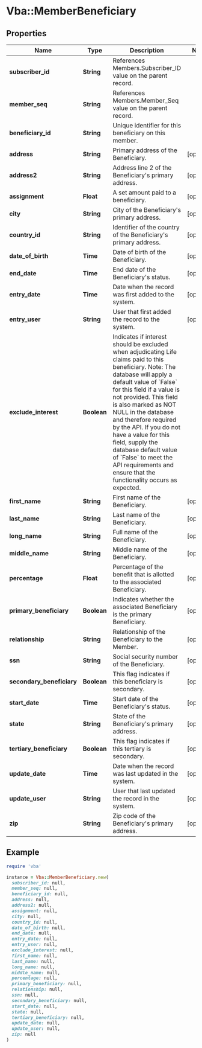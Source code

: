 # Vba::MemberBeneficiary

## Properties

| Name | Type | Description | Notes |
| ---- | ---- | ----------- | ----- |
| **subscriber_id** | **String** | References Members.Subscriber_ID value on the parent record. |  |
| **member_seq** | **String** | References Members.Member_Seq value on the parent record. |  |
| **beneficiary_id** | **String** | Unique identifier for this beneficiary on this member. |  |
| **address** | **String** | Primary address of the Beneficiary. | [optional] |
| **address2** | **String** | Address line 2 of the Beneficiary&#39;s primary address. | [optional] |
| **assignment** | **Float** | A set amount paid to a beneficiary. | [optional] |
| **city** | **String** | City of the Beneficiary&#39;s primary address. | [optional] |
| **country_id** | **String** | Identifier of the country of the Beneficiary&#39;s primary address. | [optional] |
| **date_of_birth** | **Time** | Date of birth of the Beneficiary. | [optional] |
| **end_date** | **Time** | End date of the Beneficiary&#39;s status. | [optional] |
| **entry_date** | **Time** | Date when the record was first added to the system. | [optional] |
| **entry_user** | **String** | User that first added the record to the system. | [optional] |
| **exclude_interest** | **Boolean** | Indicates if interest should be excluded when adjudicating Life claims paid to this beneficiary.  Note: The database will apply a default value of &#x60;False&#x60; for this field if a value is not provided.  This field is also marked as NOT NULL in the database and therefore required by the API.  If you do not have a value for this field, supply the database default value of &#x60;False&#x60; to meet the API requirements and ensure that the functionality occurs as expected. |  |
| **first_name** | **String** | First name of the Beneficiary. | [optional] |
| **last_name** | **String** | Last name of the Beneficiary. | [optional] |
| **long_name** | **String** | Full name of the Beneficiary. | [optional] |
| **middle_name** | **String** | Middle name of the Beneficiary. | [optional] |
| **percentage** | **Float** | Percentage of the benefit that is allotted to the associated Beneficiary. | [optional] |
| **primary_beneficiary** | **Boolean** | Indicates whether the associated Beneficiary is the primary Beneficiary. | [optional] |
| **relationship** | **String** | Relationship of the Beneficiary to the Member. | [optional] |
| **ssn** | **String** | Social security number of the Beneficiary. | [optional] |
| **secondary_beneficiary** | **Boolean** | This flag indicates if this beneficiary is secondary. | [optional] |
| **start_date** | **Time** | Start date of the Beneficiary&#39;s status. | [optional] |
| **state** | **String** | State of the Beneficiary&#39;s primary address. | [optional] |
| **tertiary_beneficiary** | **Boolean** | This flag indicates if this tertiary is secondary. | [optional] |
| **update_date** | **Time** | Date when the record was last updated in the system. | [optional] |
| **update_user** | **String** | User that last updated the record in the system. | [optional] |
| **zip** | **String** | Zip code of the Beneficiary&#39;s primary address. | [optional] |

## Example

```ruby
require 'vba'

instance = Vba::MemberBeneficiary.new(
  subscriber_id: null,
  member_seq: null,
  beneficiary_id: null,
  address: null,
  address2: null,
  assignment: null,
  city: null,
  country_id: null,
  date_of_birth: null,
  end_date: null,
  entry_date: null,
  entry_user: null,
  exclude_interest: null,
  first_name: null,
  last_name: null,
  long_name: null,
  middle_name: null,
  percentage: null,
  primary_beneficiary: null,
  relationship: null,
  ssn: null,
  secondary_beneficiary: null,
  start_date: null,
  state: null,
  tertiary_beneficiary: null,
  update_date: null,
  update_user: null,
  zip: null
)
```

